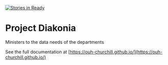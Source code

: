 [![Stories in Ready](https://badge.waffle.io/ouh-churchill/diakonia.png?label=ready&title=Ready)](https://waffle.io/ouh-churchill/diakonia)
# Project Diakonia
Ministers to the data needs of the departments

See the full documentation at [https://ouh-churchill.github.io/](https://ouh-churchill.github.io/)
